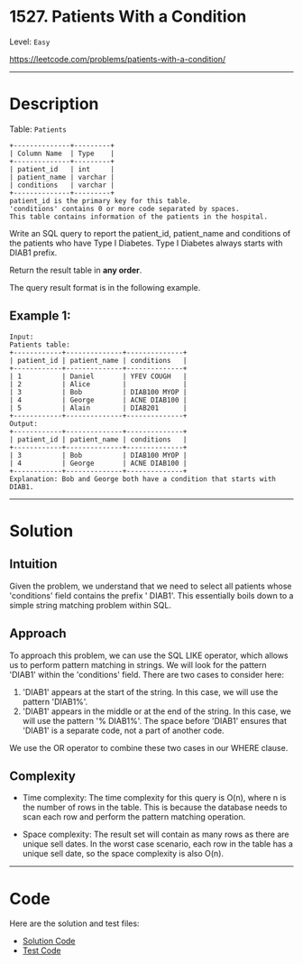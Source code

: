# 1527. Patients With a Condition

Level: `Easy`

https://leetcode.com/problems/patients-with-a-condition/

---

# Description

Table: `Patients`

    +--------------+---------+
    | Column Name  | Type    |
    +--------------+---------+
    | patient_id   | int     |
    | patient_name | varchar |
    | conditions   | varchar |
    +--------------+---------+
    patient_id is the primary key for this table.
    'conditions' contains 0 or more code separated by spaces.
    This table contains information of the patients in the hospital.

Write an SQL query to report the patient_id, patient_name and conditions of the patients who have Type I Diabetes. Type
I Diabetes always starts with DIAB1 prefix.

Return the result table in **any order**.

The query result format is in the following example.

## Example 1:

    Input:
    Patients table:
    +------------+--------------+--------------+
    | patient_id | patient_name | conditions   |
    +------------+--------------+--------------+
    | 1          | Daniel       | YFEV COUGH   |
    | 2          | Alice        |              |
    | 3          | Bob          | DIAB100 MYOP |
    | 4          | George       | ACNE DIAB100 |
    | 5          | Alain        | DIAB201      |
    +------------+--------------+--------------+
    Output:
    +------------+--------------+--------------+
    | patient_id | patient_name | conditions   |
    +------------+--------------+--------------+
    | 3          | Bob          | DIAB100 MYOP |
    | 4          | George       | ACNE DIAB100 |
    +------------+--------------+--------------+
    Explanation: Bob and George both have a condition that starts with DIAB1.

---

# Solution

## Intuition

Given the problem, we understand that we need to select all patients whose 'conditions' field contains the prefix '
DIAB1'. This essentially boils down to a simple string matching problem within SQL.

## Approach

To approach this problem, we can use the SQL LIKE operator, which allows us to perform pattern matching in strings. We
will look for the pattern 'DIAB1' within the 'conditions' field. There are two cases to consider here:

1. 'DIAB1' appears at the start of the string. In this case, we will use the pattern 'DIAB1%'.
2. 'DIAB1' appears in the middle or at the end of the string. In this case, we will use the pattern '% DIAB1%'. The
   space before 'DIAB1' ensures that 'DIAB1' is a separate code, not a part of another code.

We use the OR operator to combine these two cases in our WHERE clause.

## Complexity

- Time complexity:
  The time complexity for this query is O(n), where n is the number of rows in the table. This is because the database
  needs to scan each row and perform the pattern matching operation.

- Space complexity:
  The result set will contain as many rows as there are unique sell dates. In the worst case scenario, each row in the
  table has a unique sell date, so the space complexity is also O(n).

---

# Code

Here are the solution and test files:

- [Solution Code](./solution.sql)
- [Test Code](./solution_test.go)